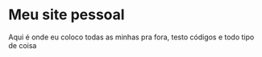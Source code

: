 # Meu site pessoal

Aqui é onde eu coloco todas as minhas pra fora, testo códigos e todo tipo de coisa
